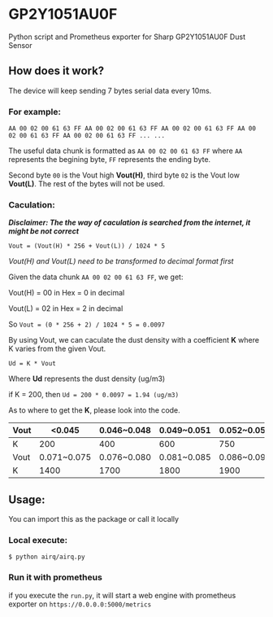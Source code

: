 # GP2Y1051AU0F
Python script and Prometheus exporter for Sharp GP2Y1051AU0F Dust Sensor

## How does it work?
The device will keep sending 7 bytes serial data every 10ms.

### For example:

`AA 00 02 00 61 63 FF AA 00 02 00 61 63 FF AA 00 02 00 61 63 FF AA 00 02 00 61 63 FF AA 00 02 00 61 63 FF ... ...`

The useful data chunk is formatted as `AA 00 02 00 61 63 FF` where `AA` represents the begining byte, `FF` represents the ending byte.

Second byte `00` is the Vout high **Vout(H)**, third byte `02` is the Vout low **Vout(L)**. The rest of the bytes will not be used.

### Caculation:

***Disclaimer: The the way of caculation is searched from the internet, it might be not correct***

`Vout = (Vout(H) * 256 + Vout(L)) / 1024 * 5`

*Vout(H) and Vout(L) need to be transformed to decimal format first*

Given the data chunk `AA 00 02 00 61 63 FF`, we get:

Vout(H) = 00 in Hex = 0 in decimal

Vout(L) = 02 in Hex = 2 in decimal

So
`Vout = (0 * 256 + 2) / 1024 * 5 = 0.0097`

By using Vout, we can caculate the dust density with a coefficient **K** where K varies from the given Vout.

`Ud = K * Vout`

Where **Ud** represents the dust density (ug/m3)

if K = 200, then `Ud = 200 * 0.0097 = 1.94 (ug/m3)`

As to where to get the **K**, please look into the code.

|Vout|<0.045|0.046~0.048|0.049~0.051|0.052~0.054|0.055~0.058|0.059~0.064|0.065~0.07|
|---|---|---|---|---|---|---|---|
|K|200|400|600|750|900|1000|1250|
|Vout|0.071~0.075|0.076~0.080|0.081~0.085|0.086~0.090|0.091~0.1|0.101~0.11|>0.111|
|K|1400|1700|1800|1900|2000|2200|3000|

## Usage:
You can import this as the package or call it locally

### Local execute:
```
$ python airq/airq.py
````

### Run it with prometheus
if you execute the `run.py`, it will start a web engine with prometheus exporter on `https://0.0.0.0:5000/metrics`
